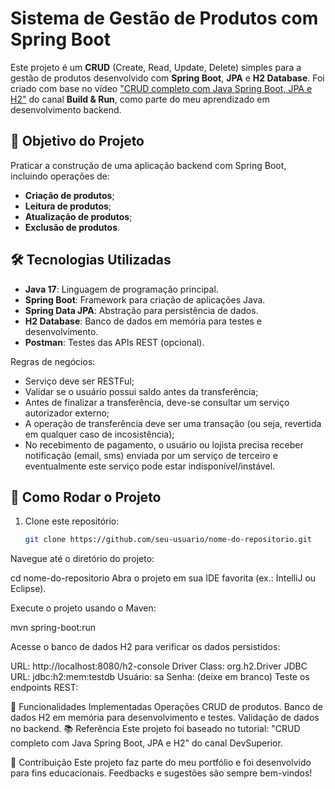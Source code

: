 # Sistema de Gestão de Produtos com Spring Boot

Este projeto é um **CRUD** (Create, Read, Update, Delete) simples para a gestão de produtos desenvolvido com **Spring Boot**, **JPA** e **H2 Database**. Foi criado com base no vídeo ["CRUD completo com Java Spring Boot, JPA e H2"](https://www.youtube.com/watch?v=dttXo48oXt4&t=9s) do canal **Build & Run**, como parte do meu aprendizado em desenvolvimento backend.

## 🚀 Objetivo do Projeto
Praticar a construção de uma aplicação backend com Spring Boot, incluindo operações de:
- **Criação de produtos**;
- **Leitura de produtos**;
- **Atualização de produtos**;
- **Exclusão de produtos**.

## 🛠️ Tecnologias Utilizadas
- **Java 17**: Linguagem de programação principal.
- **Spring Boot**: Framework para criação de aplicações Java.
- **Spring Data JPA**: Abstração para persistência de dados.
- **H2 Database**: Banco de dados em memória para testes e desenvolvimento.
- **Postman**: Testes das APIs REST (opcional).

Regras de negócios:
- Serviço deve ser RESTFul;
- Validar se o usuário possui saldo antes da transferência;
- Antes de finalizar a transferência, deve-se consultar um serviço autorizador externo;
- A operação de transferência deve ser uma transação (ou seja, revertida em qualquer caso de incosistência);
- No recebimento de pagamento, o usuário ou lojista precisa receber notificação (email, sms) enviada por um serviço de terceiro e eventualmente este serviço pode estar indisponível/instável.


## 🔧 Como Rodar o Projeto
1. Clone este repositório:
   ```bash
   git clone https://github.com/seu-usuario/nome-do-repositorio.git
Navegue até o diretório do projeto:

cd nome-do-repositorio
Abra o projeto em sua IDE favorita (ex.: IntelliJ ou Eclipse).

Execute o projeto usando o Maven:

mvn spring-boot:run

Acesse o banco de dados H2 para verificar os dados persistidos:

URL: http://localhost:8080/h2-console
Driver Class: org.h2.Driver
JDBC URL: jdbc:h2:mem:testdb
Usuário: sa
Senha: (deixe em branco)
Teste os endpoints REST:



🌱 Funcionalidades Implementadas
 Operações CRUD de produtos.
 Banco de dados H2 em memória para desenvolvimento e testes.
 Validação de dados no backend.
📚 Referência
Este projeto foi baseado no tutorial:
"CRUD completo com Java Spring Boot, JPA e H2" do canal DevSuperior.

🤝 Contribuição
Este projeto faz parte do meu portfólio e foi desenvolvido para fins educacionais. Feedbacks e sugestões são sempre bem-vindos!
